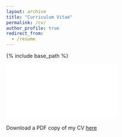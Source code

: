 ```yaml
---
layout: archive
title: "Curriculum Vitae"
permalink: /cv/
author_profile: true
redirect_from:
  - /resume
---
```


{% include base_path %}

<embed src="/files/cv_github.pdf" type="application/pdf" />

Download a PDF copy of my CV [here](/files/cv_github.pdf)

